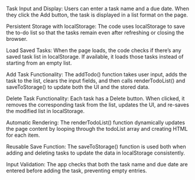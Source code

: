 Task Input and Display: Users can enter a task name and a due date. When they click the Add button, the task is displayed in a list format on the page.

Persistent Storage with localStorage: The code uses localStorage to save the to-do list so that the tasks remain even after refreshing or closing the browser.

Load Saved Tasks: When the page loads, the code checks if there’s any saved task list in localStorage. If available, it loads those tasks instead of starting from an empty list.

Add Task Functionality: The addTodo() function takes user input, adds the task to the list, clears the input fields, and then calls renderTodoList() and saveToStorage() to update both the UI and the stored data.

Delete Task Functionality: Each task has a Delete button. When clicked, it removes the corresponding task from the list, updates the UI, and re-saves the modified list in localStorage.

Automatic Rendering: The renderTodoList() function dynamically updates the page content by looping through the todoList array and creating HTML for each item.

Reusable Save Function: The saveToStorage() function is used both when adding and deleting tasks to update the data in localStorage consistently.

Input Validation: The app checks that both the task name and due date are entered before adding the task, preventing empty entries.
